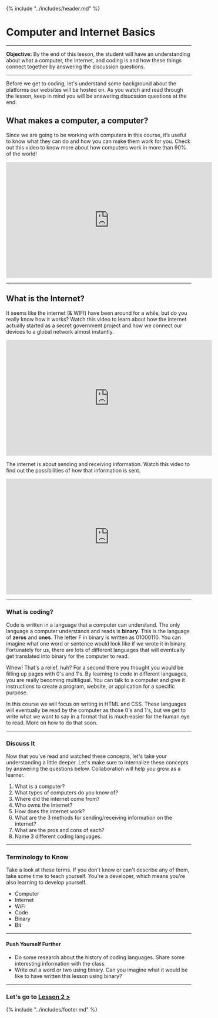 {% include "../includes/header.md" %}

# Computer and Internet Basics

*****

**Objective:** By the end of this lesson, the student will have an understanding about what a computer, the internet, and coding is and how these things connect together by answering the discussion questions.

*****

Before we get to coding, let's understand some background about the platforms our websites will be hosted on.  As you watch and read through the lesson, keep in mind you will be answering disucssion questions at the end. 

## What makes a computer, a computer?

Since we are going to be working with computers in this course, it’s useful to know what they can do and how you can make them work for you. Check out this video to know more about how computers work in more than 90% of the world!

<iframe width="560" height="315" src="https://www.youtube.com/embed/mCq8-xTH7jA" frameborder="0" allow="accelerometer; autoplay; encrypted-media; gyroscope; picture-in-picture" allowfullscreen></iframe>
<!-- @TODO ^^^ Replace Example Text ^^^ -->


*****
## What is the Internet?

It seems like the internet (& WIFI) have been around for a while, but do you really know how it works? Watch this video to learn about how the internet actually started as a secret government project and how we connect our devices to a global network almost instantly.

<iframe width="560" height="315" src="https://www.youtube.com/embed/Dxcc6ycZ73M" frameborder="0" allow="accelerometer; autoplay; encrypted-media; gyroscope; picture-in-picture" allowfullscreen></iframe>



The internet is about sending and receiving information.  Watch this video to find out the possibilities of how that information is sent.

<iframe src="https://www.youtube.com/embed/ZhEf7e4kopM" width="560" height="315"  frameborder="0" allow="accelerometer; autoplay; encrypted-media; gyroscope; picture-in-picture" allowfullscreen></iframe>

*****

### What is coding?

Code is written in a language that a computer can understand.  The only language a computer understands and reads is **binary**.  This is the language of **zeros** and **ones**. The letter F in binary is written as 01000110. You can imagine what one word or sentence would look like if we wrote it in binary. Fortunately for us, there are lots of different languages that will eventually get translated into binary for the computer to read.  

Whew! That's a relief, huh?  For a second there you thought you would be filling up pages with 0's and 1's.  By learning to code in different languages, you are really becoming multiligual.  You can talk to a computer and give it instructions to create a program, website, or application for a specific purpose.  

In this course we will focus on writing in HTML and CSS. These languages will eventually be read by the computer as those 0's and 1's, but we get to write  what we want to say in a format that is much easier for the human eye to read.  More on how to do that soon.  
<!-- @TODO ^^^ Replace Example Text ^^^ -->

******

### Discuss It 

Now that you've read and watched these concepts, let's take your understanding a little deeper. Let's make sure to internalize these concepts by answering the questions below. Collaboration will help you grow as a learner.

1. What is a computer?
1. What types of computers do you know of?
1. Where did the internet come from?
1. Who owns the internet?
1. How does the internet work?
1. What are the 3 methods for sending/receiving information on the internet?
1. What are the pros and cons of each?
1. Name 3 different coding languages.


******

### Terminology to Know
<!-- @TODO ATTENTION: DEVELOPER, In this section, we list terms students should now and be able to discuss at this point. Be sure to list a few for the students to jot down and work with. -->
Take a look at these terms. If you don't know or can't describe any of them, take some time to teach yourself. You're a developer, which means you're also learning to develop yourself.

- Computer
- Internet
- WiFi
- Code
- Binary
- Bit

******

#### Push Yourself Further

- Do some research about the history of coding languages.  Share some interesting information with the class.
- Write out a word or two using binary.  Can you imagine what it would be like to have written this lesson using binary?

******

### Let's go to [Lesson 2 >](HTML-Intro.md)

{% include "../includes/footer.md" %}
